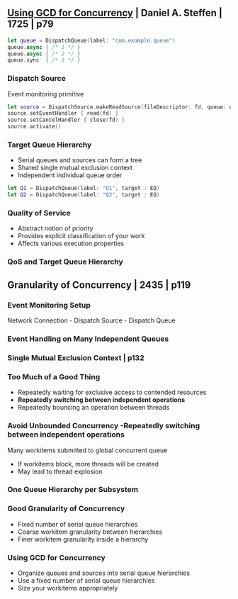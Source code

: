 
## [Using GCD for Concurrency](2-using-gcd-for-concurrency.md) | Daniel A. Steffen | 1725 | p79


```swift
let queue = DispatchQueue(label: "com.example.queue") 
queue.async { /* 1 */ }
queue.async { /* 2 */ }
queue.sync  { /* 3 */ }
```


### Dispatch Source

Event monitoring primitive

```swift 
let source = DispatchSource.makeReadSource(fileDescriptor: fd, queue: queue) 
source.setEventHandler { read(fd) }
source.setCancelHandler { close(fd) }
source.activate()
```


### Target Queue Hierarchy

- Serial queues and sources can form a tree
- Shared single mutual exclusion context
- Independent individual queue order


```swift
let Q1 = DispatchQueue(label: "Q1", target : EQ)
let Q2 = DispatchQueue(label: "Q2", target : EQ)
```

### Quality of Service

- Abstract notion of priority
- Provides explicit classification of your work
- Affects various execution properties


### QoS and Target Queue Hierarchy


## Granularity of Concurrency | 2435 | p119



### Event Monitoring Setup


Network Connection - Dispatch Source - Dispatch Queue

### Event Handling on Many Independent Queues



### Single Mutual Exclusion Context | p132

### Too Much of a Good Thing

- Repeatedly waiting for exclusive access to contended resources
- __Repeatedly switching between independent operations__
- Repeatedly bouncing an operation between threads


### Avoid Unbounded Concurrency -Repeatedly switching between independent operations 

Many workitems submitted to global concurrent queue

- If workitems block, more threads will be created
- May lead to thread explosion


### One Queue Hierarchy per Subsystem



### Good Granularity of Concurrency

- Fixed number of serial queue hierarchies
- Coarse workitem granularity between hierarchies
- Finer workitem granularity inside a hierarchy


### Using GCD for Concurrency

- Organize queues and sources into serial queue hierarchies 
- Use a fixed number of serial queue hierarchies
- Size your workitems appropriately